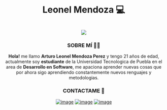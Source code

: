 <div align="center">
    <h1>Leonel Mendoza 💻</h1>
    </br>
    <img src="https://i.pinimg.com/originals/b1/5b/d5/b15bd596014d9d9310e59b07b85da550.gif">   
           
<h3><b>SOBRE MÍ 🙋‍♂️</b></h3>
<p> <b>Hola!</b> me llamo <b>Arturo Leonel Mendoza Perez</b> y tengo 21 años de edad, actualmente soy <b>estudiante</b> de la Universidad Tecnologica de Puebla en el area de <b>Desarrollo en Software</b>, me apaciona aprender nuevas cosas que por ahora sigo aprendiendo constantemente nuevos renguajes y metodologias. </p>
</div>

<div align="center">
<h3><b>CONTACTAME 📨</b></h3>

   [![image](https://img.shields.io/badge/Instagram-E4405F?style=for-the-badge&logo=Instagram&logoColor=white)](https://twitter.com/leoneel_mp)
   [![image](https://img.shields.io/badge/Twitter-1DA1F2?style=for-the-badge&logo=twitter&logoColor=white)](https://twitter.com/JosueAVRojas)
   [![image](https://img.shields.io/badge/Telegram-0088cc?style=for-the-badge&logo=Telegram&logoColor=white)](https://twitter.com/JosueAVRojas)
    
</div>





